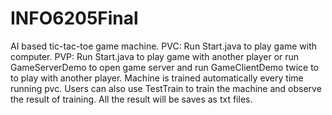 # INFO6205Final
AI based tic-tac-toe game machine.
PVC: Run Start.java to play game with computer.
PVP: Run Start.java to play game with another player or run GameServerDemo to open game server and run GameClientDemo twice to to play with another player.
Machine is trained automatically every time running pvc.
Users can also use TestTrain to train the machine and observe the result of training. All the result will be saves as txt files.
